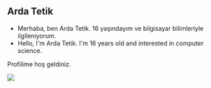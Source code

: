 ## Arda Tetik

- Merhaba, ben Arda Tetik. 16 yaşındayım ve bilgisayar bilimleriyle ilgileniyorum.
- Hello, I'm Arda Tetik. I'm 16 years old and interested in computer science.

Profilime hoş geldiniz.

![](https://komarev.com/ghpvc/?username=ardatetikbey)
